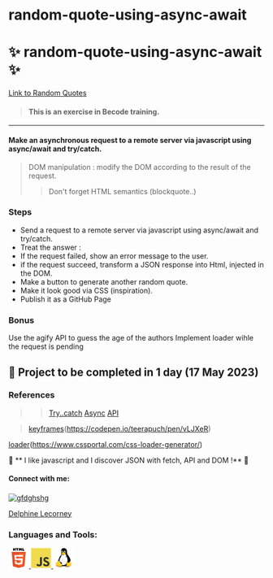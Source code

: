 # random-quote-using-async-await
# ✨ random-quote-using-async-await ✨


[Link to Random Quotes](https://delphinelecorney.github.io/random-quote-using-async-await/)
> #### This is an exercise in Becode training.

------------


#### Make an asynchronous request to a remote server via javascript using async/await and try/catch.

> DOM manipulation : modify the DOM according to the result of the request.
> > Don't forget HTML semantics (blockquote..)

### Steps

- Send a request to a remote server via javascript using async/await and try/catch.
- Treat the answer :
- If the request failed, show an error message to the user.
- if the request succeed, transform a JSON response into Html, injected in the DOM.
- Make a button to generate another random quote.
- Make it look good via CSS (inspiration).
- Publish it as a GitHub Page

### Bonus
Use the agify API to guess the age of the authors
Implement loader wihle the request is pending





## 🔭 Project to be completed in 1 day (17 May 2023)

###  References

> > [Try..catch](https://developer.mozilla.org/fr/docs/Web/JavaScript/Reference/Statements/try...catch)
[Async](https://developer.mozilla.org/fr/docs/Web/JavaScript/Reference/Statements/async_function "Async")
[API](https://thatsthespir.it/)

> [keyframes](https://developer.mozilla.org/fr/docs/Web/CSS/@keyframes "keyframes")(https://codepen.io/teerapuch/pen/vLJXeR)

[loader](https://projects.lukehaas.me/css-loaders/ "loader")(https://www.cssportal.com/css-loader-generator/)
<br>

👯 ** I like javascript and I discover JSON with fetch, API and DOM !**  👯



<h4 align="left">Connect with me:</h4>  <p align="left">
<a href="https://linkedin.com/in/gfdghshg" target="blank"><img align="center" src="https://raw.githubusercontent.com/rahuldkjain/github-profile-readme-generator/master/src/images/icons/Social/linked-in-alt.svg" alt="gfdghshg" height="30" width="40" /></a>  
</p>

[Delphine Lecorney](www.linkedin.com/in/delphine-lecorney)


<h3 align="left">Languages and Tools:</h3>  
<p align="left"> <a href="https://www.w3.org/html/" target="_blank" rel="noreferrer"> <img src="https://raw.githubusercontent.com/devicons/devicon/master/icons/html5/html5-original-wordmark.svg" alt="html5" width="40" height="40"/> </a> <a href="https://developer.mozilla.org/en-US/docs/Web/JavaScript" target="_blank" rel="noreferrer"> <img src="https://raw.githubusercontent.com/devicons/devicon/master/icons/javascript/javascript-original.svg" alt="javascript" width="40" height="40"/> </a> <a href="https://www.linux.org/" target="_blank" rel="noreferrer"> <img src="https://raw.githubusercontent.com/devicons/devicon/master/icons/linux/linux-original.svg" alt="linux" width="40" height="40"/> </a> <a href="https://sass-lang.com" target="_blank" rel="noreferrer"> </a> </p>
